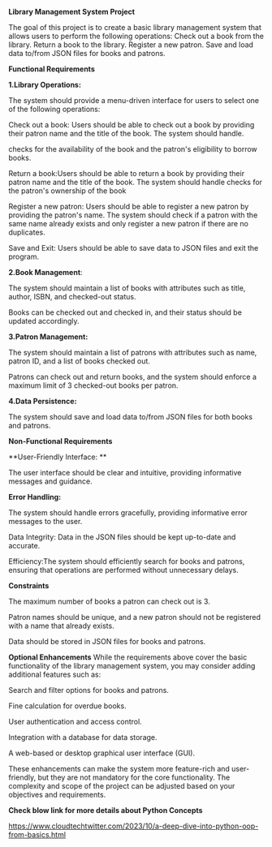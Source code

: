 **Library Management System Project**

The goal of this project is to create a basic library management system that allows users to perform the following operations:
Check out a book from the library.
Return a book to the library.
Register a new patron.
Save and load data to/from JSON files for books and patrons.

**Functional Requirements**

**1.Library Operations:**

The system should provide a menu-driven interface for users to select one of the following operations:

Check out a book: Users should be able to check out a book by providing their patron name and the title of the book. The system should handle.

checks for the availability of the book and the patron's eligibility to borrow books.

Return a book:Users should be able to return a book by providing their patron name and the title of the book. The system should handle checks for the patron's ownership of the book 

Register a new patron: Users should be able to register a new patron by providing the patron's name. The system should check if a patron with the same name already exists and only register a new patron if there are no duplicates.

Save and Exit: Users should be able to save data to JSON files and exit the program.

**2.Book Management**:

The system should maintain a list of books with attributes such as title, author, ISBN, and checked-out status.

Books can be checked out and checked in, and their status should be updated accordingly.

**3.Patron Management:**

The system should maintain a list of patrons with attributes such as name, patron ID, and a list of books checked out.

Patrons can check out and return books, and the system should enforce a maximum limit of 3 checked-out books per patron.

**4.Data Persistence:**

The system should save and load data to/from JSON files for both books and patrons.

****Non-Functional Requirements****

**User-Friendly Interface: **

The user interface should be clear and intuitive, providing informative messages and guidance.

**Error Handling:**

The system should handle errors gracefully, providing informative error messages to the user.

Data Integrity: Data in the JSON files should be kept up-to-date and accurate.

Efficiency:The system should efficiently search for books and patrons, ensuring that operations are performed without unnecessary delays.

**Constraints**

The maximum number of books a patron can check out is 3.

Patron names should be unique, and a new patron should not be registered with a name that already exists.

Data should be stored in JSON files for books and patrons.

**Optional Enhancements**
While the requirements above cover the basic functionality of the library management system, you may consider adding additional features such as:

Search and filter options for books and patrons.

Fine calculation for overdue books.

User authentication and access control.

Integration with a database for data storage.

A web-based or desktop graphical user interface (GUI).

These enhancements can make the system more feature-rich and user-friendly, but they are not mandatory for the core functionality. The complexity and scope of the project can be adjusted based on your objectives and requirements.

**Check blow link for more details about Python Concepts**

https://www.cloudtechtwitter.com/2023/10/a-deep-dive-into-python-oop-from-basics.html
